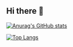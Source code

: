 ## Hi there 👋

[![Anurag's GitHub stats](https://github-readme-stats.vercel.app/api?username=zunedz&theme=dracula&count_private=true&include_all_commits=true)](https://github.com/anuraghazra/github-readme-stats)

[![Top Langs](https://github-readme-stats.vercel.app/api/top-langs/?username=zunedz&hide=jupyter%20notebook&layout=compact&theme=dracula)](https://github.com/anuraghazra/github-readme-stats)
<!--
**zunedz/zunedz** is a ✨ _special_ ✨ repository because its `README.md` (this file) appears on your GitHub profile.

Here are some ideas to get you started:

- 🔭 I’m currently working on ...
- 🌱 I’m currently learning ...
- 👯 I’m looking to collaborate on ...
- 🤔 I’m looking for help with ...
- 💬 Ask me about ...
- 📫 How to reach me: ...
- 😄 Pronouns: ...
- ⚡ Fun fact: ...
-->
